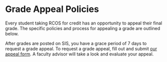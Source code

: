 # Grade Appeal Policies

Every student taking RCOS for credit has an opportunity to appeal their final grade. The specific policies and process for appealing a grade are outlined below.

After grades are posted on SIS, you have a grace period of 7 days to request a grade appeal. To request a grade appeal, fill out and submit [our appeal form](https://forms.gle/UgQ4DDivabaWfZxX7). A faculty advisor will take a look and evaluate your appeal.
